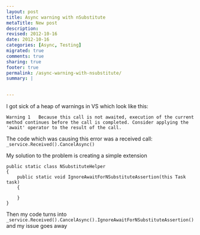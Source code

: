 ```yaml
---
layout: post
title: Async warning with nSubstitute
metaTitle: New post
description: 
revised: 2012-10-16
date: 2012-10-16
categories: [Async, Testing]
migrated: true
comments: true
sharing: true
footer: true
permalink: /async-warning-with-nsubstitute/
summary: | 
  

---
```

I got sick of a heap of warnings in VS which look like this:

    Warning	1	Because this call is not awaited, execution of the current method continues before the call is completed. Consider applying the 'await' operator to the result of the call.

The code which was causing this error was a received call: `_service.Received().CancelAsync()`

My solution to the problem is creating a simple extension

    public static class NSubstituteHelper
    {
        public static void IgnoreAwaitForNSubstituteAssertion(this Task task)
        {

        }
    }

Then my code turns into `_service.Received().CancelAsync().IgnoreAwaitForNSubstituteAssertion()` and my issue goes away